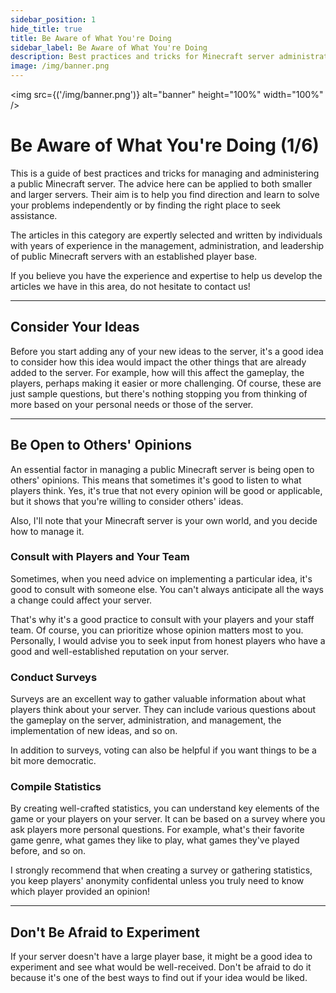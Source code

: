 ```yaml
---
sidebar_position: 1
hide_title: true
title: Be Aware of What You're Doing
sidebar_label: Be Aware of What You're Doing
description: Best practices and tricks for Minecraft server administration - Be Aware of What You're Doing
image: /img/banner.png
---
```


<img src={('/img/banner.png')} alt="banner" height="100%" width="100%" />

<div class="text--center">
<h1>Be Aware of What You're Doing (1/6)</h1>
</div>

This is a guide of best practices and tricks for managing and administering a public Minecraft server.
The advice here can be applied to both smaller and larger servers. Their aim is to help you find direction
and learn to solve your problems independently or by finding the right place to seek assistance.

The articles in this category are expertly selected and written by individuals with years of experience in
the management, administration, and leadership of public Minecraft servers with an established player base.

If you believe you have the experience and expertise to help us develop the articles we have in this area,
do not hesitate to contact us!

---

## Consider Your Ideas
Before you start adding any of your new ideas to the server, it's a good idea to consider how this idea would impact
the other things that are already added to the server. For example, how will this affect the gameplay, the players,
perhaps making it easier or more challenging. Of course, these are just sample questions, but there's nothing stopping
you from thinking of more based on your personal needs or those of the server.

---

## Be Open to Others' Opinions
An essential factor in managing a public Minecraft server is being open to others' opinions. This means that sometimes it's good to listen to what players think. Yes, it's true that not every opinion will be good or applicable, but it shows that you're willing to consider others' ideas.

Also, I'll note that your Minecraft server is your own world, and you decide how to manage it.

### Consult with Players and Your Team
Sometimes, when you need advice on implementing a particular idea, it's good to consult with someone else. You can't always anticipate all the ways a change could affect your server.

That's why it's a good practice to consult with your players and your staff team. Of course, you can prioritize whose opinion matters most to you. Personally, I would advise you to seek input from honest players who have a good and well-established reputation on your server.

### Conduct Surveys
Surveys are an excellent way to gather valuable information about what players think about your server. They can include various questions about the gameplay on the server, administration, and management, the implementation of new ideas, and so on.

In addition to surveys, voting can also be helpful if you want things to be a bit more democratic.

### Compile Statistics
By creating well-crafted statistics, you can understand key elements of the game or your players on your server. It can be based on a survey where you ask players more personal questions. For example, what's their favorite game genre, what games they like to play, what games they've played before, and so on.

I strongly recommend that when creating a survey or gathering statistics, you keep players' anonymity confidental unless you truly need to know which player provided an opinion!

---

## Don't Be Afraid to Experiment
If your server doesn't have a large player base, it might be a good idea to experiment and see what would be well-received. Don't be afraid to do it because it's one of the best ways to find out if your idea would be liked.